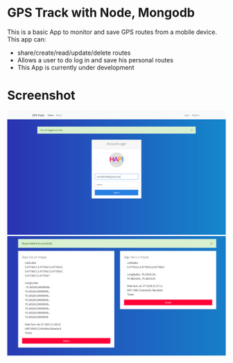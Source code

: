 # GPS Track with Node, Mongodb
This is a basic App to monitor and save GPS routes from a mobile device.
This app can:
- share/create/read/update/delete routes
- Allows a user to do log in and save his personal routes
- This App is currently under development

# Screenshot
![](docs/login.png)
![](docs/tasks.png)